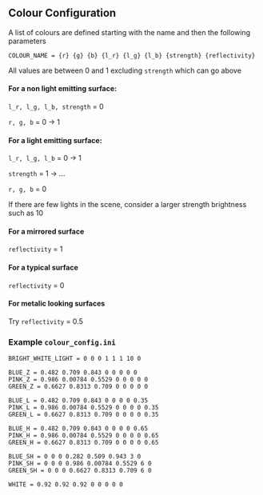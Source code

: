 ## Colour Configuration

A list of colours are defined starting with the name and then the following parameters

`COLOUR_NAME = {r} {g} {b} {l_r} {l_g} {l_b} {strength} {reflectivity}`

All values are between 0 and 1 excluding `strength` which can go above

#### For a non light emitting surface:
`l_r, l_g, l_b, strength` = 0

`r, g, b` = 0 -> 1
#### For a light emitting surface:
`l_r, l_g, l_b` = 0 -> 1 

`strength` = 1 -> ... 

`r, g, b` = 0

If there are few lights in the scene, consider a larger strength brightness such as 10

#### For a mirrored surface 
`reflectivity` = 1
#### For a typical surface
`reflectivity` = 0
#### For metalic looking surfaces 
Try `reflectivity` = 0.5 

### Example `colour_config.ini`

```
BRIGHT_WHITE_LIGHT = 0 0 0 1 1 1 10 0

BLUE_Z = 0.482 0.709 0.843 0 0 0 0 0
PINK_Z = 0.986 0.00784 0.5529 0 0 0 0 0
GREEN_Z = 0.6627 0.8313 0.709 0 0 0 0 0

BLUE_L = 0.482 0.709 0.843 0 0 0 0 0.35
PINK_L = 0.986 0.00784 0.5529 0 0 0 0 0.35
GREEN_L = 0.6627 0.8313 0.709 0 0 0 0 0.35

BLUE_H = 0.482 0.709 0.843 0 0 0 0 0.65
PINK_H = 0.986 0.00784 0.5529 0 0 0 0 0.65
GREEN_H = 0.6627 0.8313 0.709 0 0 0 0 0.65

BLUE_SH = 0 0 0 0.282 0.509 0.943 3 0 
PINK_SH = 0 0 0 0.986 0.00784 0.5529 6 0
GREEN_SH = 0 0 0 0.6627 0.8313 0.709 6 0

WHITE = 0.92 0.92 0.92 0 0 0 0 0
```
